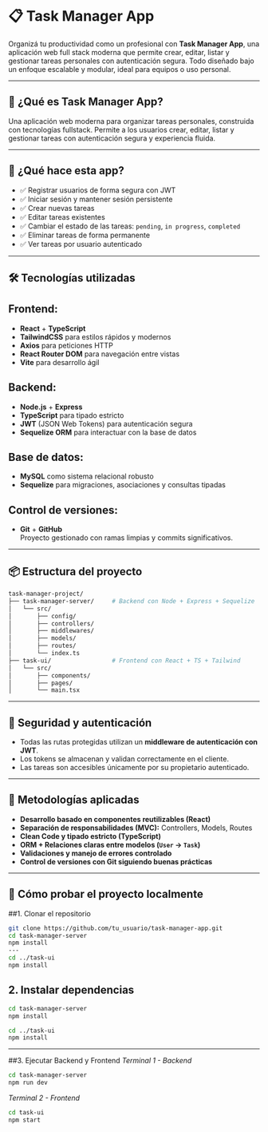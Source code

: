 # 📋 Task Manager App

Organizá tu productividad como un profesional con **Task Manager App**, una aplicación web full stack moderna que permite crear, editar, listar y gestionar tareas personales con autenticación segura. Todo diseñado bajo un enfoque escalable y modular, ideal para equipos o uso personal.

---

## 🚀 ¿Qué es Task Manager App?

Una aplicación web moderna para organizar tareas personales, construida con tecnologías fullstack. Permite a los usuarios crear, editar, listar y gestionar tareas con autenticación segura y experiencia fluida.

---

## 🚀 ¿Qué hace esta app?

- ✅ Registrar usuarios de forma segura con JWT
- ✅ Iniciar sesión y mantener sesión persistente
- ✅ Crear nuevas tareas
- ✅ Editar tareas existentes
- ✅ Cambiar el estado de las tareas: `pending`, `in progress`, `completed`
- ✅ Eliminar tareas de forma permanente
- ✅ Ver tareas por usuario autenticado

---

## 🛠️ Tecnologías utilizadas

## Frontend:
- **React** + **TypeScript**
- **TailwindCSS** para estilos rápidos y modernos
- **Axios** para peticiones HTTP
- **React Router DOM** para navegación entre vistas
- **Vite** para desarrollo ágil

## Backend:
- **Node.js** + **Express**
- **TypeScript** para tipado estricto
- **JWT** (JSON Web Tokens) para autenticación segura
- **Sequelize ORM** para interactuar con la base de datos

## Base de datos:
- **MySQL** como sistema relacional robusto
- **Sequelize** para migraciones, asociaciones y consultas tipadas

## Control de versiones:
- **Git** + **GitHub**  
  Proyecto gestionado con ramas limpias y commits significativos.

---

## 📦 Estructura del proyecto

```bash
task-manager-project/
├── task-manager-server/     # Backend con Node + Express + Sequelize
│   └── src/
│       ├── config/
│       ├── controllers/
│       ├── middlewares/
│       ├── models/
│       ├── routes/
│       └── index.ts
├── task-ui/                 # Frontend con React + TS + Tailwind
│   └── src/
│       ├── components/
│       ├── pages/
│       └── main.tsx
```
---

## 🔐 Seguridad y autenticación

- Todas las rutas protegidas utilizan un **middleware de autenticación con JWT**.
- Los tokens se almacenan y validan correctamente en el cliente.
- Las tareas son accesibles únicamente por su propietario autenticado.

---

## 🧠 Metodologías aplicadas

- **Desarrollo basado en componentes reutilizables (React)**
- **Separación de responsabilidades (MVC):** Controllers, Models, Routes
- **Clean Code y tipado estricto (TypeScript)**
- **ORM + Relaciones claras entre modelos (`User` → `Task`)**
- **Validaciones y manejo de errores controlado**
- **Control de versiones con Git siguiendo buenas prácticas**

---

## 🧪 Cómo probar el proyecto localmente

##1. Clonar el repositorio
```bash
git clone https://github.com/tu_usuario/task-manager-app.git
cd task-manager-server
npm install
---
cd ../task-ui
npm install
```

## 2. Instalar dependencias
```bash
cd task-manager-server
npm install

cd ../task-ui
npm install
```
---
##3. Ejecutar Backend y Frontend
 *Terminal 1 - Backend*
```bash
cd task-manager-server
npm run dev
```

 *Terminal 2 - Frontend*
```bash
cd task-ui
npm start
```
